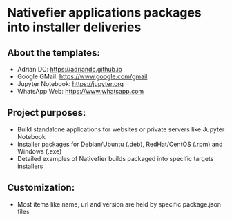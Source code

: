 # Nativefier applications packages into installer deliveries

## About the templates:
 * Adrian DC: https://adriandc.github.io
 * Google GMail: https://www.google.com/gmail
 * Jupyter Notebook: https://jupyter.org
 * WhatsApp Web: https://www.whatsapp.com

## Project purposes:
 * Build standalone applications for websites or private servers like Jupyter Notebook
 * Installer packages for Debian/Ubuntu (.deb), RedHat/CentOS (.rpm) and Windows (.exe)
 * Detailed examples of Nativefier builds packaged into specific targets installers

## Customization:
 * Most items like name, url and version are held by specific package.json files

